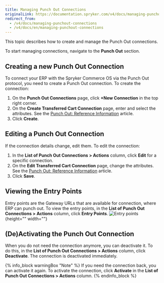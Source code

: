 ```yaml
---
title: Managing Punch Out Connections
originalLink: https://documentation.spryker.com/v4/docs/managing-punchout-connections
redirect_from:
  - /v4/docs/managing-punchout-connections
  - /v4/docs/en/managing-punchout-connections
---
```


This topic describes how to create and manage the Punch Out connections.

To start managing connections, navigate to the **Punch Out** section.

## Creating a new Punch Out Connection
To connect your ERP with the Spryker Commerce OS via the Punch Out protocol, you need to create a Punch Out connection.
To create the connection:
1. On the **Punch Out Connections** page, click **+New Connection** in the top right corner.
2. On the **Create Transferred Cart Connection** page, enter and select the attributes. See the [Punch Out: Reference Information](/docs/scos/user/user-guides/202001.0/back-office-user-guide/punch-out/references/punch-out-reference-information.html) article.
3. Click **Create**.

## Editing a Punch Out Connection
If the connection details change, edit them.
To edit the connection:
1. In the **List of Punch Out Connections > Actions** column, click **Edit** for a specific connection.
2. On the **Edit Transferred Cart Connection** page, change the attributes. See the [Punch Out: Reference Information](/docs/scos/user/user-guides/202001.0/back-office-user-guide/punch-out/references/punch-out-reference-information.html) article.
3. Click **Save**.

## Viewing the Entry Points
Entry points are the Gateway URLs that are available for connection, where ERP can punch out.
To view the entry points, in the **List of Punch Out Connections > Actions** column, click **Entry Points**.
![Entry points](https://spryker.s3.eu-central-1.amazonaws.com/docs/User+Guides/Back+Office+User+Guides/Punch+Out/entry-points.png){height="" width=""}

## (De)Activating the Punch Out Connection
When you do not need the connection anymore, you can deactivate it. To do this, in the **List of Punch Out Connections > Actions** column, click **Deactivate**. The connection is deactivated immediately.

{% info_block warningBox "Note" %}
If you need the connection back, you can activate it again. To activate the connection, click **Activate** in the **List of Punch Out Connections > Actions** column.
{% endinfo_block %}

<!-- Last review date: Sep 2, 2019 by Oksana Karasyova  -->
